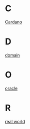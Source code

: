 # C

[Cardano](terms/cardano.md)

# D

[domain](terms/domain.md)

# O

[oracle](terms/oracle.md)

# R

[real world](terms/real-world.md)